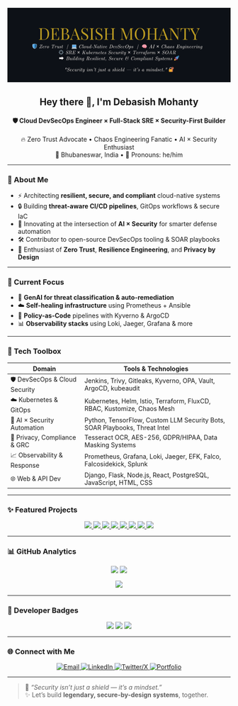 <p align="center">
  <img src="./banner-github.png" alt="Debasish Mohanty - GitHub Banner" />
</p>

<h2 align="center">Hey there 👋, I'm <strong>Debasish Mohanty</strong></h2>
<h4 align="center">🛡️ Cloud DevSecOps Engineer × Full-Stack SRE × Security-First Builder</h4>

<p align="center">
  🔥 Zero Trust Advocate • Chaos Engineering Fanatic • AI × Security Enthusiast<br>
  📍 Bhubaneswar, India • 💬 Pronouns: he/him
</p>

---

### 🧠 About Me

- ⚡ Architecting **resilient, secure, and compliant** cloud-native systems
- 🔒 Building **threat-aware CI/CD pipelines**, GitOps workflows & secure IaC
- 🤖 Innovating at the intersection of **AI × Security** for smarter defense automation
- 🛠️ Contributor to open-source DevSecOps tooling & SOAR playbooks
- 🧩 Enthusiast of **Zero Trust**, **Resilience Engineering**, and **Privacy by Design**

---

### 🚀 Current Focus

- 🧠 **GenAI for threat classification & auto-remediation**
- ☁️ **Self-healing infrastructure** using Prometheus + Ansible
- 🔐 **Policy-as-Code** pipelines with Kyverno & ArgoCD
- 📊 **Observability stacks** using Loki, Jaeger, Grafana & more

---

### 🧰 Tech Toolbox

| Domain                        | Tools & Technologies |
|------------------------------|----------------------|
| 🛡️ DevSecOps & Cloud Security | Jenkins, Trivy, Gitleaks, Kyverno, OPA, Vault, ArgoCD, kubeaudit |
| ☁️ Kubernetes & GitOps        | Kubernetes, Helm, Istio, Terraform, FluxCD, RBAC, Kustomize, Chaos Mesh |
| 🤖 AI × Security Automation   | Python, TensorFlow, Custom LLM Security Bots, SOAR Playbooks, Threat Intel |
| 🔐 Privacy, Compliance & GRC  | Tesseract OCR, AES-256, GDPR/HIPAA, Data Masking Systems |
| 📈 Observability & Response   | Prometheus, Grafana, Loki, Jaeger, EFK, Falco, Falcosidekick, Splunk |
| 🌐 Web & API Dev              | Django, Flask, Node.js, React, PostgreSQL, JavaScript, HTML, CSS |

---

### ✨ Featured Projects

<p align="center">
  <a href="https://github.com/Debasish-87/ZeroTrustOps-Platform">
    <img src="https://github-readme-stats.vercel.app/api/pin/?username=Debasish-87&repo=ZeroTrustOps-Platform&theme=tokyonight" />
  </a>
  <a href="https://github.com/Debasish-87/complete-observability-system">
    <img src="https://github-readme-stats.vercel.app/api/pin/?username=Debasish-87&repo=complete-observability-system&theme=tokyonight" />
  </a>
  <a href="https://github.com/Debasish-87/GitOpsFlow-Kubernetes-AutoCD">
    <img src="https://github-readme-stats.vercel.app/api/pin/?username=Debasish-87&repo=GitOpsFlow-Kubernetes-AutoCD&theme=tokyonight" />
  </a>
  <a href="https://github.com/Debasish-87/Self-Healing-Infrastructure-with-Prometheus-Alertmanager-Ansible">
    <img src="https://github-readme-stats.vercel.app/api/pin/?username=Debasish-87&repo=Self-Healing-Infrastructure-with-Prometheus-Alertmanager-Ansible&theme=tokyonight" />
  </a>
  <a href="https://github.com/Debasish-87/k3s-istio-canary-deployment">
    <img src="https://github-readme-stats.vercel.app/api/pin/?username=Debasish-87&repo=k3s-istio-canary-deployment&theme=tokyonight" />
  </a>
  <a href="https://github.com/Debasish-87/pii-protection">
    <img src="https://github-readme-stats.vercel.app/api/pin/?username=Debasish-87&repo=pii-protection&theme=tokyonight" />
  </a>
    <a href="https://github.com/Debasish-87/tech_eazy_Debasish-87_aws_internship">
    <img src="https://github-readme-stats.vercel.app/api/pin/?username=Debasish-87&repo=tech_eazy_Debasish-87_aws_internship&theme=tokyonight" />
  </a>
    <a href="https://github.com/Debasish-87/Elevate-lab-devops-projects">
    <img src="https://github-readme-stats.vercel.app/api/pin/?username=Debasish-87&repo=Elevate-lab-devops-projects&theme=tokyonight" />
  </a>
</p>

---

### 📊 GitHub Analytics

<p align="center">
  <img src="https://github-readme-stats.vercel.app/api?username=Debasish-87&show_icons=true&theme=tokyonight" width="48%" />
  <img src="https://github-readme-stats.vercel.app/api/top-langs/?username=Debasish-87&layout=compact&theme=tokyonight" width="48%" />
</p>

<p align="center">
  <img src="https://streak-stats.demolab.com?user=Debasish-87&theme=tokyonight&hide_border=true" />
</p>

---

### 🧩 Developer Badges

<p align="center">
  <img src="https://img.shields.io/badge/DevSecOps-Builder-informational?style=for-the-badge&logo=github" />
  <img src="https://img.shields.io/badge/Zero_Trust-Evangelist-success?style=for-the-badge&logo=shield-security" />
  <img src="https://img.shields.io/badge/Chaos_Engineer-Verified-critical?style=for-the-badge&logo=airbnb" />
</p>

---


### 🌐 Connect with Me

<p align="center">
  <a href="mailto:debasishm8765@gmail.com" target="_blank" rel="noopener noreferrer">
    <img src="https://img.shields.io/badge/Email-debasishm8765@gmail.com-red?style=for-the-badge&logo=gmail" alt="Email" />
  </a>
  <a href="https://www.linkedin.com/in/debasish-mohanty-8765d" target="_blank" rel="noopener noreferrer">
    <img src="https://img.shields.io/badge/LinkedIn-Debasish%20Mohanty-blue?style=for-the-badge&logo=linkedin" alt="LinkedIn" />
  </a>
  <a href="https://x.com/DebasishM8765" target="_blank" rel="noopener noreferrer">
    <img src="https://img.shields.io/badge/Twitter-@DebasishM8765-1DA1F2?style=for-the-badge&logo=twitter" alt="Twitter/X" />
  </a>
  <a href="https://debasish-87.vercel.app/" target="_blank" rel="noopener noreferrer">
    <img src="https://img.shields.io/badge/Portfolio--https://debasish-87.vercel.app-orange?style=for-the-badge&logo=web" alt="Portfolio" />
  </a>
</p>


---

> 🧠 _“Security isn’t just a shield — it’s a mindset.”_  
> ✨ Let’s build **legendary, secure-by-design systems**, together.
